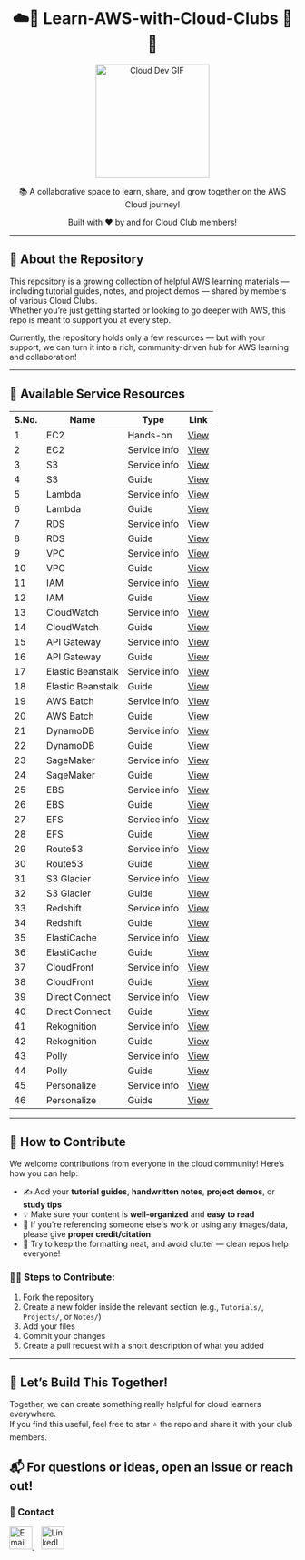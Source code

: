 <div align="center">

<h1>☁️🚀 Learn-AWS-with-Cloud-Clubs 🧠💡</h1>
<img src="https://media.giphy.com/media/WFZvB7VIXBgiz3oDXE/giphy.gif" width="200" alt="Cloud Dev GIF">
  
<p>📚 A collaborative space to learn, share, and grow together on the AWS Cloud journey!</p>
<p>Built with ❤️ by and for Cloud Club members!</p>

</div>

---

## 📘 About the Repository

This repository is a growing collection of helpful AWS learning materials — including tutorial guides, notes, and project demos — shared by members of various Cloud Clubs.  
Whether you’re just getting started or looking to go deeper with AWS, this repo is meant to support you at every step.  

Currently, the repository holds only a few resources — but with your support, we can turn it into a rich, community-driven hub for AWS learning and collaboration!

---

## 📂 Available Service Resources

| S.No. | Name                             | Type             | Link                                                                 |
|-------|----------------------------------|------------------|----------------------------------------------------------------------|
| 1     | EC2 | Hands-on   | [View](https://github.com/THE-S0HAM/Learn-AWS-with-Cloud-Clubs/tree/main/EC2/Hands-on)                       |
| 2     | EC2 | Service info   | [View](https://github.com/THE-S0HAM/Learn-AWS-with-Cloud-Clubs/tree/main/EC2)                       |
| 3     | S3 | Service info   | [View](https://github.com/THE-S0HAM/Learn-AWS-with-Cloud-Clubs/tree/main/S3)                       |
| 4     | S3 | Guide   | [View](https://github.com/THE-S0HAM/Learn-AWS-with-Cloud-Clubs/tree/main/S3/Guides)                       |
| 5     | Lambda | Service info   | [View](https://github.com/THE-S0HAM/Learn-AWS-with-Cloud-Clubs/tree/main/Lambda)                       |
| 6     | Lambda | Guide   | [View](https://github.com/THE-S0HAM/Learn-AWS-with-Cloud-Clubs/tree/main/Lambda/Guides)                       |
| 7     | RDS | Service info   | [View](https://github.com/THE-S0HAM/Learn-AWS-with-Cloud-Clubs/tree/main/RDS)                       |
| 8     | RDS | Guide   | [View](https://github.com/THE-S0HAM/Learn-AWS-with-Cloud-Clubs/tree/main/RDS/Guides)                       |
| 9     | VPC | Service info   | [View](https://github.com/THE-S0HAM/Learn-AWS-with-Cloud-Clubs/tree/main/VPC)                       |
| 10    | VPC | Guide   | [View](https://github.com/THE-S0HAM/Learn-AWS-with-Cloud-Clubs/tree/main/VPC/Guides)                       |
| 11    | IAM | Service info   | [View](https://github.com/THE-S0HAM/Learn-AWS-with-Cloud-Clubs/tree/main/IAM)                       |
| 12    | IAM | Guide   | [View](https://github.com/THE-S0HAM/Learn-AWS-with-Cloud-Clubs/tree/main/IAM/Guides)                       |
| 13    | CloudWatch | Service info   | [View](https://github.com/THE-S0HAM/Learn-AWS-with-Cloud-Clubs/tree/main/CloudWatch)                       |
| 14    | CloudWatch | Guide   | [View](https://github.com/THE-S0HAM/Learn-AWS-with-Cloud-Clubs/tree/main/CloudWatch/Guides)                       |
| 15    | API Gateway | Service info   | [View](https://github.com/THE-S0HAM/Learn-AWS-with-Cloud-Clubs/tree/main/API-Gateway)                       |
| 16    | API Gateway | Guide   | [View](https://github.com/THE-S0HAM/Learn-AWS-with-Cloud-Clubs/tree/main/API-Gateway/Guides)                       |
| 17    | Elastic Beanstalk | Service info   | [View](https://github.com/THE-S0HAM/Learn-AWS-with-Cloud-Clubs/tree/main/Elastic-Beanstalk)                       |
| 18    | Elastic Beanstalk | Guide   | [View](https://github.com/THE-S0HAM/Learn-AWS-with-Cloud-Clubs/tree/main/Elastic-Beanstalk/Guides)                       |
| 19    | AWS Batch | Service info   | [View](https://github.com/THE-S0HAM/Learn-AWS-with-Cloud-Clubs/tree/main/AWS-Batch)                       |
| 20    | AWS Batch | Guide   | [View](https://github.com/THE-S0HAM/Learn-AWS-with-Cloud-Clubs/tree/main/AWS-Batch/Guides)                       |
| 21    | DynamoDB | Service info   | [View](https://github.com/THE-S0HAM/Learn-AWS-with-Cloud-Clubs/tree/main/DynamoDB)                       |
| 22    | DynamoDB | Guide   | [View](https://github.com/THE-S0HAM/Learn-AWS-with-Cloud-Clubs/tree/main/DynamoDB/Guides)                       |
| 23    | SageMaker | Service info   | [View](https://github.com/THE-S0HAM/Learn-AWS-with-Cloud-Clubs/tree/main/SageMaker)                       |
| 24    | SageMaker | Guide   | [View](https://github.com/THE-S0HAM/Learn-AWS-with-Cloud-Clubs/tree/main/SageMaker/Guides)                       |
| 25    | EBS | Service info   | [View](https://github.com/THE-S0HAM/Learn-AWS-with-Cloud-Clubs/tree/main/EBS)                       |
| 26    | EBS | Guide   | [View](https://github.com/THE-S0HAM/Learn-AWS-with-Cloud-Clubs/tree/main/EBS/Guides)                       |
| 27    | EFS | Service info   | [View](https://github.com/THE-S0HAM/Learn-AWS-with-Cloud-Clubs/tree/main/EFS)                       |
| 28    | EFS | Guide   | [View](https://github.com/THE-S0HAM/Learn-AWS-with-Cloud-Clubs/tree/main/EFS/Guides)                       |
| 29    | Route53 | Service info   | [View](https://github.com/THE-S0HAM/Learn-AWS-with-Cloud-Clubs/tree/main/Route53)                       |
| 30    | Route53 | Guide   | [View](https://github.com/THE-S0HAM/Learn-AWS-with-Cloud-Clubs/tree/main/Route53/Guides)                       |
| 31    | S3 Glacier | Service info   | [View](https://github.com/THE-S0HAM/Learn-AWS-with-Cloud-Clubs/tree/main/S3-Glacier)                       |
| 32    | S3 Glacier | Guide   | [View](https://github.com/THE-S0HAM/Learn-AWS-with-Cloud-Clubs/tree/main/S3-Glacier/Guides)                       |
| 33    | Redshift | Service info   | [View](https://github.com/THE-S0HAM/Learn-AWS-with-Cloud-Clubs/tree/main/Redshift)                       |
| 34    | Redshift | Guide   | [View](https://github.com/THE-S0HAM/Learn-AWS-with-Cloud-Clubs/tree/main/Redshift/Guides)                       |
| 35    | ElastiCache | Service info   | [View](https://github.com/THE-S0HAM/Learn-AWS-with-Cloud-Clubs/tree/main/ElastiCache)                       |
| 36    | ElastiCache | Guide   | [View](https://github.com/THE-S0HAM/Learn-AWS-with-Cloud-Clubs/tree/main/ElastiCache/Guides)                       |
| 37    | CloudFront | Service info   | [View](https://github.com/THE-S0HAM/Learn-AWS-with-Cloud-Clubs/tree/main/CloudFront)                       |
| 38    | CloudFront | Guide   | [View](https://github.com/THE-S0HAM/Learn-AWS-with-Cloud-Clubs/tree/main/CloudFront/Guides)                       |
| 39    | Direct Connect | Service info   | [View](https://github.com/THE-S0HAM/Learn-AWS-with-Cloud-Clubs/tree/main/Direct-Connect)                       |
| 40    | Direct Connect | Guide   | [View](https://github.com/THE-S0HAM/Learn-AWS-with-Cloud-Clubs/tree/main/Direct-Connect/Guides)                       |
| 41    | Rekognition | Service info   | [View](https://github.com/THE-S0HAM/Learn-AWS-with-Cloud-Clubs/tree/main/Rekognition)                       |
| 42    | Rekognition | Guide   | [View](https://github.com/THE-S0HAM/Learn-AWS-with-Cloud-Clubs/tree/main/Rekognition/Guides)                       |
| 43    | Polly | Service info   | [View](https://github.com/THE-S0HAM/Learn-AWS-with-Cloud-Clubs/tree/main/Polly)                       |
| 44    | Polly | Guide   | [View](https://github.com/THE-S0HAM/Learn-AWS-with-Cloud-Clubs/tree/main/Polly/Guides)                       |
| 45    | Personalize | Service info   | [View](https://github.com/THE-S0HAM/Learn-AWS-with-Cloud-Clubs/tree/main/Personalize)                       |
| 46    | Personalize | Guide   | [View](https://github.com/THE-S0HAM/Learn-AWS-with-Cloud-Clubs/tree/main/Personalize/Guides)                       |

---

## 🤝 How to Contribute

We welcome contributions from everyone in the cloud community! Here’s how you can help:

- ✍️ Add your **tutorial guides**, **handwritten notes**, **project demos**, or **study tips**  
- 💡 Make sure your content is **well-organized** and **easy to read**
- 📄 If you're referencing someone else's work or using any images/data, please give **proper credit/citation**
- 🧹 Try to keep the formatting neat, and avoid clutter — clean repos help everyone!

### 🧑‍💻 Steps to Contribute:
1. Fork the repository  
2. Create a new folder inside the relevant section (e.g., `Tutorials/`, `Projects/`, or `Notes/`)  
3. Add your files  
4. Commit your changes  
5. Create a pull request with a short description of what you added

---

## 🌈 Let’s Build This Together!

Together, we can create something really helpful for cloud learners everywhere.  
If you find this useful, feel free to star ⭐ the repo and share it with your club members.

📬 For questions or ideas, open an issue or reach out!
---

### 📩 Contact

<a href="mailto:awscloudclubscoe@yahoo.com" target="_blank">
  <img src="https://img.icons8.com/color/48/000000/apple-mail.png" alt="Email" width="40"/>
</a>
&nbsp;&nbsp;
<a href="https://www.linkedin.com/in/soham--deshmukh" target="_blank">
  <img src="https://img.icons8.com/color/48/000000/linkedin.png" alt="LinkedIn" width="40"/>
</a>

</div>
